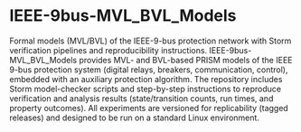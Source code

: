 # IEEE-9bus-MVL_BVL_Models
Formal models (MVL/BVL) of the IEEE-9-bus protection network with Storm verification pipelines and reproducibility instructions.
IEEE-9bus-MVL_BVL_Models provides MVL- and BVL-based PRISM models of the IEEE 9-bus protection system (digital relays, breakers, communication, control), embedded with an auxiliary protection algorithm. The repository includes Storm model-checker scripts and step-by-step instructions to reproduce verification and analysis results (state/transition counts, run times, and property outcomes). All experiments are versioned for replicability (tagged releases) and designed to be run on a standard Linux environment.
